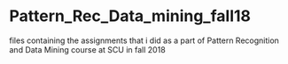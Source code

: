 # Pattern_Rec_Data_mining_fall18
files containing the assignments that i did as a part of Pattern Recognition and Data Mining course at SCU in fall 2018
